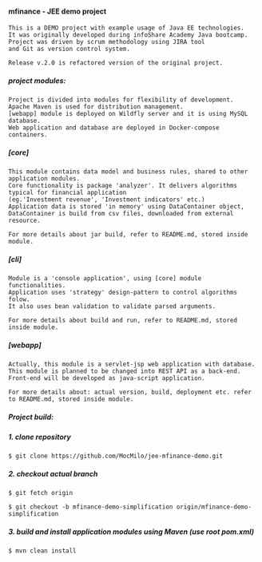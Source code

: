 #### mfinance - JEE demo project
    This is a DEMO project with example usage of Java EE technologies.
    It was originally developed during infoShare Academy Java bootcamp. 
    Project was driven by scrum methodology using JIRA tool 
    and Git as version control system.
    
    Release v.2.0 is refactored version of the original project.
    
##### project modules:
    Project is divided into modules for flexibility of development.
    Apache Maven is used for distribution management.
    [webapp] module is deployed on Wildfly server and it is using MySQL database. 
    Web application and database are deployed in Docker-compose containers.
    
##### [core]
    This module contains data model and business rules, shared to other application modules.
    Core functionality is package 'analyzer'. It delivers algorithms typical for financial application 
    (eg.'Investment revenue', 'Investment indicators' etc.)
    Application data is stored 'in memory' using DataContainer object, 
    DataContainer is build from csv files, downloaded from external resource.
    
    For more details about jar build, refer to README.md, stored inside module.
    
##### [cli]
    Module is a 'console application', using [core] module functionalities.
    Application uses 'strategy' design-pattern to control algorithms folow.
    It also uses bean validation to validate parsed arguments.
    
    For more details about build and run, refer to README.md, stored inside module.
##### [webapp]
    Actually, this module is a servlet-jsp web application with database.
    This module is planned to be changed into REST API as a back-end.
    Front-end will be developed as java-script application.
    
    For more details about: actual version, build, deployment etc. refer to README.md, stored inside module.


##### Project build:

##### 1. clone repository

    $ git clone https://github.com/MocMilo/jee-mfinance-demo.git
    
##### 2. checkout actual branch

    $ git fetch origin

    $ git checkout -b mfinance-demo-simplification origin/mfinance-demo-simplification
    
##### 3. build and install application modules using Maven (use root pom.xml)

    $ mvn clean install
    